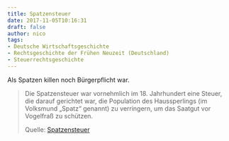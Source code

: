 ```yaml
---
title: Spatzensteuer
date: 2017-11-05T10:16:31
draft: false
author: nico
tags:
- Deutsche Wirtschaftsgeschichte
- Rechtsgeschichte der Frühen Neuzeit (Deutschland)
- Steuerrechtsgeschichte
---
```


Als Spatzen killen noch Bürgerpflicht war.

> Die Spatzensteuer war vornehmlich im 18. Jahrhundert eine Steuer, die darauf
> gerichtet war, die Population des Haussperlings (im Volksmund „Spatz“
> genannt) zu verringern, um das Saatgut vor Vogelfraß zu schützen.
>
> Quelle: [Spatzensteuer](https://de.wikipedia.org/wiki/Spatzensteuer)
